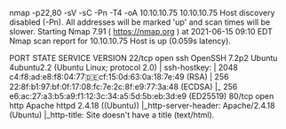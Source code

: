 nmap -p22,80 -sV -sC -Pn -T4 -oA 10.10.10.75 10.10.10.75
Host discovery disabled (-Pn). All addresses will be marked 'up' and scan times will be slower.
Starting Nmap 7.91 ( https://nmap.org ) at 2021-06-15 09:10 EDT
Nmap scan report for 10.10.10.75
Host is up (0.059s latency).

PORT   STATE SERVICE VERSION
22/tcp open  ssh     OpenSSH 7.2p2 Ubuntu 4ubuntu2.2 (Ubuntu Linux; protocol 2.0)
| ssh-hostkey: 
|   2048 c4:f8:ad:e8:f8:04:77:de:cf:15:0d:63:0a:18:7e:49 (RSA)
|   256 22:8f:b1:97:bf:0f:17:08:fc:7e:2c:8f:e9:77:3a:48 (ECDSA)
|_  256 e6:ac:27:a3:b5:a9:f1:12:3c:34:a5:5d:5b:eb:3d:e9 (ED25519)
80/tcp open  http    Apache httpd 2.4.18 ((Ubuntu))
|_http-server-header: Apache/2.4.18 (Ubuntu)
|_http-title: Site doesn't have a title (text/html).


